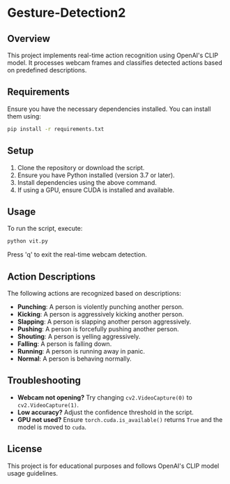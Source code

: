 # Gesture-Detection2

## Overview
This project implements real-time action recognition using OpenAI's CLIP model. It processes webcam frames and classifies detected actions based on predefined descriptions.

## Requirements
Ensure you have the necessary dependencies installed. You can install them using:
```bash
pip install -r requirements.txt
```

## Setup
1. Clone the repository or download the script.
2. Ensure you have Python installed (version 3.7 or later).
3. Install dependencies using the above command.
4. If using a GPU, ensure CUDA is installed and available.

## Usage
To run the script, execute:
```bash
python vit.py
```
Press 'q' to exit the real-time webcam detection.

## Action Descriptions
The following actions are recognized based on descriptions:
- **Punching**: A person is violently punching another person.
- **Kicking**: A person is aggressively kicking another person.
- **Slapping**: A person is slapping another person aggressively.
- **Pushing**: A person is forcefully pushing another person.
- **Shouting**: A person is yelling aggressively.
- **Falling**: A person is falling down.
- **Running**: A person is running away in panic.
- **Normal**: A person is behaving normally.

## Troubleshooting
- **Webcam not opening?** Try changing `cv2.VideoCapture(0)` to `cv2.VideoCapture(1)`.
- **Low accuracy?** Adjust the confidence threshold in the script.
- **GPU not used?** Ensure `torch.cuda.is_available()` returns `True` and the model is moved to `cuda`.

## License
This project is for educational purposes and follows OpenAI's CLIP model usage guidelines.


